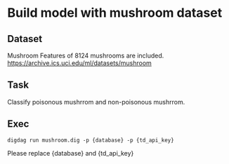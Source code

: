 # Build model with mushroom dataset

## Dataset
Mushroom
Features of 8124 mushrooms are included.  
https://archive.ics.uci.edu/ml/datasets/mushroom

## Task
Classify poisonous mushrrom and non-poisonous mushrrom.

## Exec
`digdag run mushroom.dig -p {database} -p {td_api_key}`

Please replace {database} and {td_api_key}
